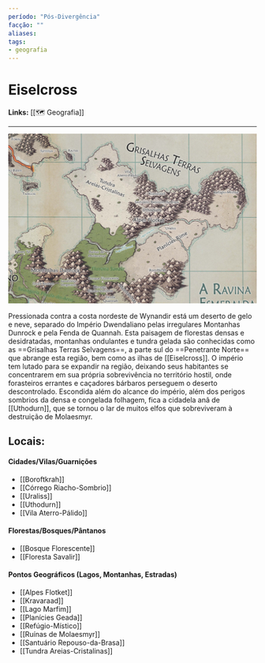 ```yaml
---
período: "Pós-Divergência"
facção: "" 
aliases: 
tags:
- geografia
---
```


# **Eiselcross**

**Links:** [[🗺 Geografia]]

---
![Mapa Eiselcross](https://github.com/Iago31/Exandria-Players/blob/master/assets/Mapa%20Grisalhas%20Terras%20Selvagens.png?raw=true)

Pressionada contra a costa nordeste de Wynandir está um deserto de gelo e neve, separado do Império Dwendaliano pelas irregulares Montanhas Dunrock e pela Fenda de Quannah. Esta paisagem de florestas densas e desidratadas, montanhas ondulantes e tundra gelada são conhecidas como as ==Grisalhas Terras Selvagens==, a parte sul do ==Penetrante Norte== que abrange esta região, bem como as ilhas de [[Eiselcross]]. O império tem lutado para se expandir na região, deixando seus habitantes se concentrarem em sua própria sobrevivência no território hostil, onde forasteiros errantes e caçadores bárbaros perseguem o deserto descontrolado. Escondida além do alcance do império, além dos perigos sombrios da densa e congelada folhagem, fica a cidadela anã de [[Uthodurn]], que se tornou o lar de muitos elfos que sobreviveram à destruição de Molaesmyr.

## **Locais:**

#### Cidades/Vilas/Guarnições
-  [[Boroftkrah]]
-  [[Córrego Riacho-Sombrio]]
-  [[Uraliss]]
-  [[Uthodurn]]
-  [[Vila Aterro-Pálido]]

#### Florestas/Bosques/Pântanos
-  [[Bosque Florescente]]
-  [[Floresta Savalir]]

#### Pontos Geográficos (Lagos, Montanhas, Estradas)
-  [[Alpes Flotket]]
-  [[Kravaraad]]
-  [[Lago Marfim]]
-  [[Planícies Geada]]
-  [[Refúgio-Místico]]
-  [[Ruínas de Molaesmyr]]
-  [[Santuário Repouso-da-Brasa]]
-  [[Tundra Areias-Cristalinas]]
